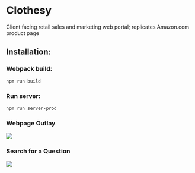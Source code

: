 # Clothesy
Client facing retail sales and marketing web portal; replicates Amazon.com product page

## Installation:
### Webpack build:
```npm run build```

### Run server:
```npm run server-prod```

### Webpage Outlay
![](MainScroll.gif)

### Search for a Question

![](Search.gif)
